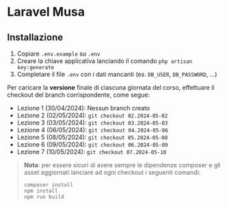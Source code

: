 # Laravel Musa

## Installazione

1. Copiare `.env.example` su `.env`
2. Creare la chiave applicativa lanciando il comando `php artisan key:generate`
3. Completare il file `.env` con i dati mancanti (es. `DB_USER`, `DB_PASSWORD`, ...)

Per caricare la **versione** finale di ciascuna giornata del corso, effettuare il checkout del branch corrispondente,
come
segue:

- Lezione 1 (30/04/2024): Nessun branch creato
- Lezione 2 (02/05/2024): `git checkout 02.2024-05-02`
- Lezione 3 (03/05/2024): `git checkout 03.2024-05-03`
- Lezione 4 (06/05/2024): `git checkout 04.2024-05-06`
- Lezione 5 (08/05/2024): `git checkout 05.2024-05-08`
- Lezione 6 (09/05/2024): `git checkout 06.2024-05-09`
- Lezione 7 (10/05/2024): `git checkout 07.2024-05-10`

> **Nota**: per essere sicuri di avere sempre le dipendenze composer e gli asset aggiornati lanciare ad ogni checkout i
> seguenti comandi:
> ```shell
> composer install
> npm install
> npm run build
>```


